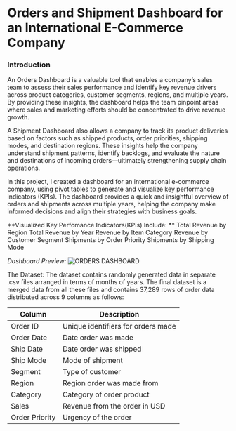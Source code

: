 # Orders and Shipment Dashboard for an International E-Commerce Company

### Introduction
An Orders Dashboard is a valuable tool that enables a company’s sales team to assess their sales performance and identify key revenue drivers across product categories, customer segments, regions, and multiple years. By providing these insights, the dashboard helps the team pinpoint areas where sales and marketing efforts should be concentrated to drive revenue growth.

A Shipment Dashboard also allows a company to track its product deliveries based on factors such as shipped products, order priorities, shipping modes, and destination regions. These insights help the company understand shipment patterns, identify backlogs, and evaluate the nature and destinations of incoming orders—ultimately strengthening supply chain operations.

In this project, I created a dashboard for an international e-commerce company, using pivot tables to generate and visualize key performance indicators (KPIs). The dashboard provides a quick and insightful overview of orders and shipments across multiple years, helping the company make informed decisions and align their strategies with business goals.

**Visualized Key Perfomance Indicators(KPIs) Include:
**
Total Revenue by Region
Total Revenue by Year
Revenue by Item Category
Revenue by Customer Segment
Shipments by Order Priority
Shipments by Shipping Mode

_Dashboard Preview:_
![ORDERS DASHBOARD](https://github.com/user-attachments/assets/7800c900-3c71-4a67-abd4-463b20465869)

The Dataset:
The dataset contains randomly generated data in separate .csv files arranged in terms of months of years. The final dataset is a merged data from all these files and contains 37,289 rows of order data distributed across 9 columns as follows:

| Column | Description |
| ------ | ----------- |
| Order ID | Unique identifiers for orders made |
| Order Date | Date order was made |
| Ship Date | Date order was shipped |
| Ship Mode | Mode of shipment |
| Segment | Type of customer |
| Region | Region order was made from |
| Category | Category of order product |
| Sales | Revenue from the order in USD |
| Order Priority | Urgency of the order |
